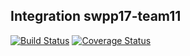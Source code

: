 ## Integration swpp17-team11
[![Build Status](https://travis-ci.org/swsnu/swpp17-team11.svg?branch=master)](https://travis-ci.org/swsnu/swpp17-team11)
[![Coverage Status](https://coveralls.io/repos/github/swsnu/swpp17-team11/badge.svg?branch=master)](https://coveralls.io/github/swsnu/swpp17-team11?branch=master)
